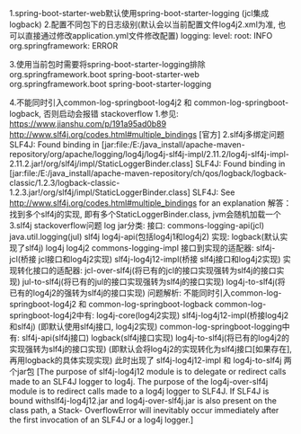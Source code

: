 1.spring-boot-starter-web默认使用spring-boot-starter-logging (jcl集成logback)
2.配置不同包下的日志级别(默认会以当前配置文件log4j2.xml为准, 也可以直接通过修改application.yml文件修改配置)
    logging:
        level:
            root: INFO
            org.springframework: ERROR
            
3.使用当前包时需要将spring-boot-starter-logging排除
<dependency>
    <groupId>org.springframework.boot</groupId>
    <artifactId>spring-boot-starter-web</artifactId>
    <exclusions>
        <exclusion>
            <groupId>org.springframework.boot</groupId>
            <artifactId>spring-boot-starter-logging</artifactId>
        </exclusion>
    </exclusions>
</dependency>

4.不能同时引入common-log-springboot-log4j2 和 common-log-springboot-logback, 否则启动会报错 stackoverflow
    1.参见: 
        https://www.jianshu.com/p/191a95ad0b89
        http://www.slf4j.org/codes.html#multiple_bindings [官方]
    2.slf4j多绑定问题
        SLF4J: Found binding in [jar:file:/E:/java_install/apache-maven-repository/org/apache/logging/log4j/log4j-slf4j-impl/2.11.2/log4j-slf4j-impl-2.11.2.jar!/org/slf4j/impl/StaticLoggerBinder.class]
        SLF4J: Found binding in [jar:file:/E:/java_install/apache-maven-repository/ch/qos/logback/logback-classic/1.2.3/logback-classic-1.2.3.jar!/org/slf4j/impl/StaticLoggerBinder.class]
        SLF4J: See http://www.slf4j.org/codes.html#multiple_bindings for an explanation
        解答：找到多个slf4j的实现, 即有多个StaticLoggerBinder.class, jvm会随机加载一个
    3.slf4j stackoverflow问题
        log jar分类:
            接口: commons-logging-api(jcl) java.util.logging(jul) slf4j log4j-api(包括log4j1和log4j2)
            实现: 
                logback(默认实现了slf4j)
                log4j
                log4j2
                commons-logging-impl
            接口到实现的适配器:
                slf4j-jcl(桥接 jcl接口和log4j2实现)
                slf4j-log4j12-impl(桥接 slf4j接口和log4j2实现)
            实现转化接口的适配器:
                jcl-over-slf4j(将已有的jcl的接口实现强转为slf4j的接口实现)
                jul-to-slf4j(将已有的jul的接口实现强转为slf4j的接口实现)
                log4j-to-slf4j(将已有的log4j2的强转为slf4j的接口实现) 
        问题解析: 不能同时引入common-log-springboot-log4j2 和 common-log-springboot-logback
            common-log-springboot-log4j2中有:
                log4j-core(log4j2实现)
                slf4j-log4j12-impl(桥接log4j2和slf4j)
                (即默认使用slf4j接口, log4j2实现)
            common-log-springboot-logging中有:
                slf4j-api(slf4j接口)
                logback(slf4j接口实现)
                log4j-to-slf4j(将已有的log4j2的实现强转为slf4j的接口实现)
                (即默认会将log4j2的实现转化为slf4j接口[如果存在], 再用logback的具体实现实现)
            此时出现了 slf4j-log4j12-impl 和  log4j-to-slf4j 两个jar包
            [The purpose of slf4j-log4j12 module is to delegate or redirect calls made to an SLF4J logger to log4j. 
            The purpose of the log4j-over-slf4j module is to redirect calls made to a log4j logger to SLF4J. 
            If SLF4J is bound withslf4j-log4j12.jar and log4j-over-slf4j.jar is also present on the class path, a Stack-
            OverflowError will inevitably occur immediately after the first invocation of an SLF4J or a log4j logger.]
         
                       